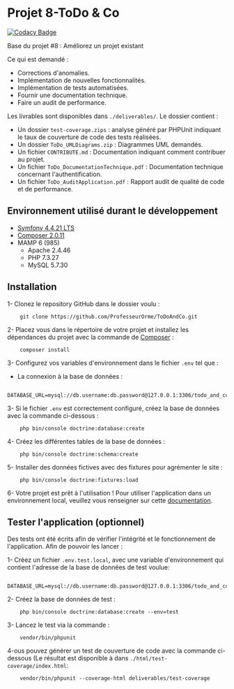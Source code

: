 # Projet 8-ToDo & Co

[![Codacy Badge](https://app.codacy.com/project/badge/Grade/1e167cb4ce6e41abbc4c1cb4c63e2b6d)](https://www.codacy.com/gh/ProfesseurOrme/ToDoAndCo/dashboard?utm_source=github.com&amp;utm_medium=referral&amp;utm_content=ProfesseurOrme/ToDoAndCo&amp;utm_campaign=Badge_Grade)

Base du projet #8 : Améliorez un projet existant

Ce qui est demandé : 
* Corrections d'anomalies.
* Implémentation de nouvelles fonctionnalités.
* Implémentation de tests automatisées.
* Fournir une documentation technique.
* Faire un audit de performance.

Les livrables sont disponibles dans `./deliverables/`. Le dossier contient :
* Un dossier `test-coverage.zips` : analyse généré par PHPUnit indiquant le taux de couverture de code des tests 
  réalisées.
* Un dossier `ToDo_UMLDiagrams.zip` : Diagrammes UML demandés.
* Un fichier `CONTRIBUTE.md` : Documentation indiquant comment contribuer au projet.
* Un fichier `ToDo_DocumentationTechnique.pdf` : Documentation technique concernant l'authentification.
* Un fichier `ToDo_AuditApplication.pdf` : Rapport audit de qualité de code et de performance.

## Environnement utilisé durant le développement
* [Symfony 4.4.21 LTS](https://symfony.com/doc/4.4/setup.html) 
* [Composer 2.0.11](https://getcomposer.org/doc/00-intro.md)
* MAMP 6 (985)
    * Apache 2.4.46
    * PHP 7.3.27
    * MySQL 5.7.30

## Installation
1- Clonez le repository GitHub dans le dossier voulu :
```
    git clone https://github.com/ProfesseurOrme/ToDoAndCo.git
```

2- Placez vous dans le répertoire de votre projet et installez les dépendances du projet avec la commande de [Composer](https://getcomposer.org/doc/00-intro.md) :
```
    composer install
```

3- Configurez vos variables d'environnement dans le fichier `.env` tel que :

* La connexion à la base de données  :
```
    DATABASE_URL=mysql://db.username:db.password@127.0.0.1:3306/todo_and_co
```

3- Si le fichier `.env` est correctement configuré, créez la base de données avec la commande ci-dessous :
```
    php bin/console doctrine:database:create
```
4- Créez les différentes tables de la base de données :
```
    php bin/console doctrine:schema:create
```
5- Installer des données fictives avec des fixtures pour agrémenter le site :
```
    php bin/console doctrine:fixtures:load
```
6- Votre projet est prêt à l'utilisation ! Pour utiliser l'application dans un environnement local, veuillez vous
 renseigner sur cette
 [documentation](https://symfony.com/doc/4.4/setup.html#running-symfony-applications).

## Tester l'application (optionnel)

Des tests ont été écrits afin de vérifier l'intégrité et le fonctionnement de l'application. Afin de pouvoir les 
lancer :

1- Créez un fichier `.env.test.local`, avec une variable d'environnement qui contient l'adresse de la base de 
données de test voulue:
```
    DATABASE_URL=mysql://db.username:db.password@127.0.0.1:3306/todo_and_co_test
```

2- Créez la base de données de test :
```
    php bin/console doctrine:database:create --env=test
```

3- Lancez le test via la commande : 
```
    vendor/bin/phpunit
```

4-ous pouvez générer un test de couverture de code avec la commande ci-dessous (Le résultat est disponible à dans `./html/test-coverage/index.html`:
```
    vendor/bin/phpunit --coverage-html deliverables/test-coverage
```